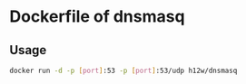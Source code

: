 Dockerfile of dnsmasq
=====================

Usage
-----

```bash
docker run -d -p [port]:53 -p [port]:53/udp h12w/dnsmasq
```
